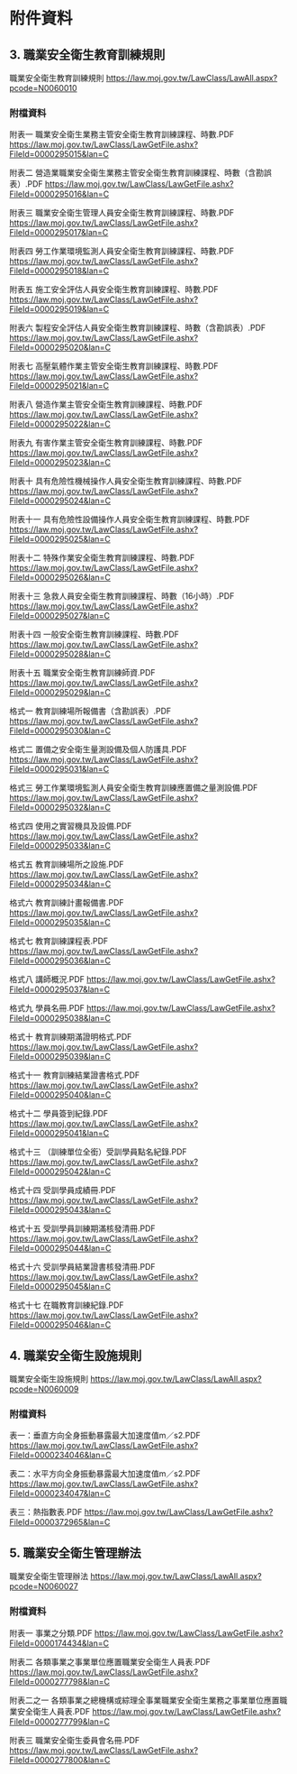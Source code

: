 # 附件資料

## 3. 職業安全衛生教育訓練規則

職業安全衛生教育訓練規則
https://law.moj.gov.tw/LawClass/LawAll.aspx?pcode=N0060010

### 附檔資料

附表一 職業安全衛生業務主管安全衛生教育訓練課程、時數.PDF
https://law.moj.gov.tw/LawClass/LawGetFile.ashx?FileId=0000295015&lan=C

附表二 營造業職業安全衛生業務主管安全衛生教育訓練課程、時數（含勘誤表）.PDF
https://law.moj.gov.tw/LawClass/LawGetFile.ashx?FileId=0000295016&lan=C

附表三 職業安全衛生管理人員安全衛生教育訓練課程、時數.PDF
https://law.moj.gov.tw/LawClass/LawGetFile.ashx?FileId=0000295017&lan=C

附表四 勞工作業環境監測人員安全衛生教育訓練課程、時數.PDF
https://law.moj.gov.tw/LawClass/LawGetFile.ashx?FileId=0000295018&lan=C

附表五 施工安全評估人員安全衛生教育訓練課程、時數.PDF
https://law.moj.gov.tw/LawClass/LawGetFile.ashx?FileId=0000295019&lan=C

附表六 製程安全評估人員安全衛生教育訓練課程、時數（含勘誤表）.PDF
https://law.moj.gov.tw/LawClass/LawGetFile.ashx?FileId=0000295020&lan=C

附表七 高壓氣體作業主管安全衛生教育訓練課程、時數.PDF
https://law.moj.gov.tw/LawClass/LawGetFile.ashx?FileId=0000295021&lan=C

附表八 營造作業主管安全衛生教育訓練課程、時數.PDF
https://law.moj.gov.tw/LawClass/LawGetFile.ashx?FileId=0000295022&lan=C

附表九 有害作業主管安全衛生教育訓練課程、時數.PDF
https://law.moj.gov.tw/LawClass/LawGetFile.ashx?FileId=0000295023&lan=C

附表十 具有危險性機械操作人員安全衛生教育訓練課程、時數.PDF
https://law.moj.gov.tw/LawClass/LawGetFile.ashx?FileId=0000295024&lan=C

附表十一 具有危險性設備操作人員安全衛生教育訓練課程、時數.PDF
https://law.moj.gov.tw/LawClass/LawGetFile.ashx?FileId=0000295025&lan=C

附表十二 特殊作業安全衛生教育訓練課程、時數.PDF
https://law.moj.gov.tw/LawClass/LawGetFile.ashx?FileId=0000295026&lan=C

附表十三 急救人員安全衛生教育訓練課程、時數（16小時）.PDF
https://law.moj.gov.tw/LawClass/LawGetFile.ashx?FileId=0000295027&lan=C

附表十四 一般安全衛生教育訓練課程、時數.PDF
https://law.moj.gov.tw/LawClass/LawGetFile.ashx?FileId=0000295028&lan=C

附表十五 職業安全衛生教育訓練師資.PDF
https://law.moj.gov.tw/LawClass/LawGetFile.ashx?FileId=0000295029&lan=C

格式一 教育訓練場所報備書（含勘誤表）.PDF
https://law.moj.gov.tw/LawClass/LawGetFile.ashx?FileId=0000295030&lan=C

格式二 置備之安全衛生量測設備及個人防護具.PDF
https://law.moj.gov.tw/LawClass/LawGetFile.ashx?FileId=0000295031&lan=C

格式三 勞工作業環境監測人員安全衛生教育訓練應置備之量測設備.PDF
https://law.moj.gov.tw/LawClass/LawGetFile.ashx?FileId=0000295032&lan=C

格式四 使用之實習機具及設備.PDF
https://law.moj.gov.tw/LawClass/LawGetFile.ashx?FileId=0000295033&lan=C

格式五 教育訓練場所之設施.PDF
https://law.moj.gov.tw/LawClass/LawGetFile.ashx?FileId=0000295034&lan=C

格式六 教育訓練計畫報備書.PDF
https://law.moj.gov.tw/LawClass/LawGetFile.ashx?FileId=0000295035&lan=C

格式七 教育訓練課程表.PDF
https://law.moj.gov.tw/LawClass/LawGetFile.ashx?FileId=0000295036&lan=C

格式八 講師概況.PDF
https://law.moj.gov.tw/LawClass/LawGetFile.ashx?FileId=0000295037&lan=C

格式九 學員名冊.PDF
https://law.moj.gov.tw/LawClass/LawGetFile.ashx?FileId=0000295038&lan=C

格式十 教育訓練期滿證明格式.PDF
https://law.moj.gov.tw/LawClass/LawGetFile.ashx?FileId=0000295039&lan=C

格式十一 教育訓練結業證書格式.PDF
https://law.moj.gov.tw/LawClass/LawGetFile.ashx?FileId=0000295040&lan=C

格式十二 學員簽到紀錄.PDF
https://law.moj.gov.tw/LawClass/LawGetFile.ashx?FileId=0000295041&lan=C

格式十三 （訓練單位全銜）受訓學員點名紀錄.PDF
https://law.moj.gov.tw/LawClass/LawGetFile.ashx?FileId=0000295042&lan=C

格式十四 受訓學員成績冊.PDF
https://law.moj.gov.tw/LawClass/LawGetFile.ashx?FileId=0000295043&lan=C

格式十五 受訓學員訓練期滿核發清冊.PDF
https://law.moj.gov.tw/LawClass/LawGetFile.ashx?FileId=0000295044&lan=C

格式十六 受訓學員結業證書核發清冊.PDF
https://law.moj.gov.tw/LawClass/LawGetFile.ashx?FileId=0000295045&lan=C

格式十七 在職教育訓練紀錄.PDF
https://law.moj.gov.tw/LawClass/LawGetFile.ashx?FileId=0000295046&lan=C

## 4. 職業安全衛生設施規則

職業安全衛生設施規則
https://law.moj.gov.tw/LawClass/LawAll.aspx?pcode=N0060009

### 附檔資料

表一：垂直方向全身振動暴露最大加速度值m／s2.PDF
https://law.moj.gov.tw/LawClass/LawGetFile.ashx?FileId=0000234046&lan=C

表二：水平方向全身振動暴露最大加速度值m／s2.PDF
https://law.moj.gov.tw/LawClass/LawGetFile.ashx?FileId=0000234047&lan=C

表三：熱指數表.PDF
https://law.moj.gov.tw/LawClass/LawGetFile.ashx?FileId=0000372965&lan=C

## 5. 職業安全衛生管理辦法

職業安全衛生管理辦法
https://law.moj.gov.tw/LawClass/LawAll.aspx?pcode=N0060027

### 附檔資料

附表一 事業之分類.PDF
https://law.moj.gov.tw/LawClass/LawGetFile.ashx?FileId=0000174434&lan=C

附表二 各類事業之事業單位應置職業安全衛生人員表.PDF
https://law.moj.gov.tw/LawClass/LawGetFile.ashx?FileId=0000277798&lan=C

附表二之一 各類事業之總機構或綜理全事業職業安全衛生業務之事業單位應置職業安全衛生人員表.PDF
https://law.moj.gov.tw/LawClass/LawGetFile.ashx?FileId=0000277799&lan=C

附表三 職業安全衛生委員會名冊.PDF
https://law.moj.gov.tw/LawClass/LawGetFile.ashx?FileId=0000277800&lan=C
